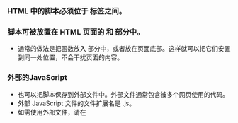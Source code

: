 ### HTML 中的脚本必须位于 <script> 与 </script> 标签之间。
### 脚本可被放置在 HTML 页面的 <body> 和 <head> 部分中。
* 通常的做法是把函数放入 <head> 部分中，或者放在页面底部。这样就可以把它们安置到同一处位置，不会干扰页面的内容。
  
### 外部的JavaScript
* 也可以把脚本保存到外部文件中。外部文件通常包含被多个网页使用的代码。
* 外部 JavaScript 文件的文件扩展名是 .js。
* 如需使用外部文件，请在 <script> 标签的 "src" 属性中设置该 .js 文件
* **外部脚本不能包含 <script> 标签。**
  
### 操作 HTML 元素
* 如需从 JavaScript 访问某个 HTML 元素，您可以使用 document.getElementById(id) 方法。
* 请使用 "id" 属性来标识 HTML 元素
* `document.getElementById("demo").innerHTML="我的第一段 JavaScript";`浏览器将访问 id="demo" 的 HTML 元素，并把它的内容（innerHTML）替换为 "My First JavaScript"。
* 使用 document.write() 仅仅向文档输出写内容。如果在文档已完成加载后执行 document.write，整个 HTML 页面将被覆盖
### 分号";"
* 分号用于分隔 JavaScript 语句。
* 通常我们在每条可执行的语句结尾添加分号。
* 使用分号的另一用处是在一行中编写多条语句。
* **在 JavaScript 中，用分号来结束语句是可选的。**
### JavaScript 代码
* JavaScript 代码（或者只有 JavaScript）是 JavaScript 语句的序列。
* 浏览器会按照编写顺序来执行每条语句。
### JavaScript 代码块
* JavaScript 语句通过代码块的形式进行组合。
* 块由左花括号开始，由右花括号结束。
* 块的作用是使语句序列一起执行。
* JavaScript 函数是将语句组合在块中的典型例子。
### JavaScript 对大小写敏感。
* JavaScript 对大小写是敏感的。
* 当编写 JavaScript 语句时，请留意是否关闭大小写切换键。
* 函数 getElementById 与 getElementbyID 是不同的。
* 同样，变量 myVariable 与 MyVariable 也是不同的。
### 变量是存储信息的容器
* 变量必须以字母开头
* 变量也能以 $ 和 _ 符号开头（不过我们不推荐这么做）
* 变量名称对大小写敏感（y 和 Y 是不同的变量）
### 声明（创建） JavaScript 变量
* 在 JavaScript 中创建变量通常称为“声明”变量。
* 使用 var 关键词来声明变量：
```
var carname;
```
* 变量声明之后，该变量是空的（它没有值）。
* 如需向变量赋值，请使用等号：
```
carname="Volvo";
```
* 不过，也可以在声明变量时对其赋值：
```
var carname="Volvo";
```
### Value = undefined
* 在计算机程序中，经常会声明无值的变量。未使用值来声明的变量，其值实际上是 undefined。
* 在执行过以下语句后，变量 carname 的值将是 undefined：
```
var carname;
```
### 重新声明 JavaScript 变量
* 如果重新声明 JavaScript 变量，该变量的值不会丢失：
* 在以下两条语句执行后，变量 carname 的值依然是 "Volvo"：
```
var carname="Volvo";
var carname;
```
### JavaScript 拥有动态类型
* JavaScript 拥有动态类型。这意味着相同的变量可用作不同的类型：
```
var x                // x 为 undefined
var x = 6;           // x 为数字
var x = "Bill";      // x 为字符串
```
### JavaScript 字符串
* 字符串是存储字符（比如 "Bill Gates"）的变量。
* 字符串可以是引号中的任意文本。您可以使用单引号或双引号
* 可以在字符串中使用引号，只要不匹配包围字符串的引号即可
```
var answer="Nice to meet you!";
var answer="He is called 'Bill'";
var answer='He is called "Bill"';
```
### JavaScript 数字
* JavaScript 只有一种数字类型。数字可以带小数点，也可以不带
* 极大或极小的数字可以通过科学（指数）计数法来书写
```
var x1=34.00;      //使用小数点来写
var x2=34;         //不使用小数点来写
var y=123e5;      // 12300000
var z=123e-5;     // 0.00123
```
### JavaScript 布尔
* 布尔（逻辑）只能有两个值：true 或 false






